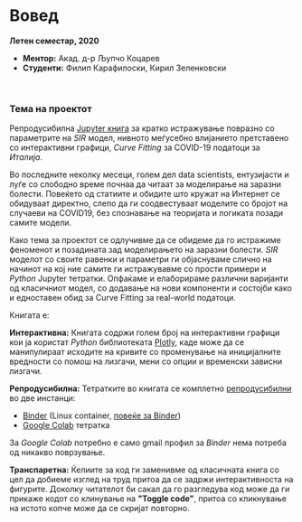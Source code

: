 # Вовед
**Летен семестар, 2020** <br> 
- **Ментор:** Акад. д-р Љупчо Коцарев <br> 
- **Студенти:** Филип Карафилоски, Кирил Зеленковски <br>
<br>

### Тема на проектот
Репродусибилна [Jupyter книга](https://jupyterbook.org/intro.html) за кратко истражување повразно со параметрите на *SIR* модел, нивното меѓусебно влијанието претставено со интерактивни графици, *Curve Fitting* за COVID-19 податоци за *Италија*.

Во последните неколку месеци, голем дел data scientists, ентузијасти и луѓе со слободно време почнаа 
да читаат за моделирање на заразни болести. Повеќето од статиите и обидите што кружат на Интернет се 
обидуваат директно, слепо да ги соодвестуваат моделите со бројот на случаеви на COVID19, без спознавање 
на теоријата и логиката позади самите модели. 

Како тема за проектот се одлучивме да се обидеме да го истражиме феноменот и позадината зад моделирањето 
на заразни болести. *SIR* моделот со своите равенки и параметри ги објаснуваме слично на начинот на кој ние
самите ги истражувавме со прости примери и *Python* Jupyter тетратки. Опфаќаме и елаборираме различни варијанти од 
класичниот модел, со додавање на нови компоненти и состојби како и едноставен обид за Curve Fitting за real-world податоци.

Книгата е: <br>

**Интерактивна:** Книгата содржи голем број на интерактивни графици кои ја користат *Python* библиотеката [Plotly](https://plotly.com/), каде може да се манипулираат исходите на кривите со променување на иницијалните вредности со помош на лизгачи, 
мени со опции и временски зависни лизгачи. 


**Репродусибилна:** Тетратките во книгата се комплетно <u>репродусибилни</u> во две инстанци: 
- [Binder](https://gist.github.com/zelenkastiot/ca6f8dc92d1a9722a6e73dfb9ecd3265) (Linux container, [повеќе за Binder](https://blog.jupyter.org/mybinder-org-serves-two-million-launches-7543ae498a2a#:~:text=What%20is%20mybinder.org%3F,a%20collection%20of%20interactive%20notebooks.&text=All%20they%20have%20to%20do,without%20having%20to%20install%20anything.)) 
- [Google Colab](https://medium.com/deep-learning-turkey/google-colab-free-gpu-tutorial-e113627b9f5d#:~:text=What%20is%20Google%20Colab%3F,TensorFlow%2C%20PyTorch%2C%20and%20OpenCV.) тетратка

За *Google Colab* потребно е само gmail профил за *Binder* нема потреба од никакво поврзување. 


**Транспаретна:** Ќелиите за код ги заменивме од класичната книга со цел да добиеме изглед на труд притоа да се задржи интерактивноста на фигурите. Доколку читателот би сакал да го разгледува код може да ги прикаже кодот со клинување на **"Toggle code"**, притоа со кликнување на истото копче може да се скријат повторно.  
